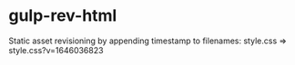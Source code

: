 # gulp-rev-html
Static asset revisioning by appending timestamp to filenames: style.css => style.css?v=1646036823
